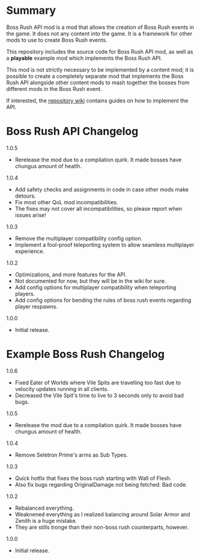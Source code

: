 ﻿# Summary

Boss Rush API mod is a mod that allows the creation of Boss Rush events in the game. It does not any content into the game. It is a framework for other mods to use to create Boss Rush events.

This repository includes the source code for Boss Rush API mod, as well as a **playable** example mod which implements the Boss Rush API.

This mod is not strictly necessary to be implemented by a content mod; it is possible to create a completely separate mod that implements the Boss Rush API alongside other content mods to mash together the bosses from different mods in the Boss Rush event.

If interested, the [repository wiki](https://github.com/tieeeeen1994/tModLoader-BossRush/wiki) contains guides on how to implement the API.

# Boss Rush API Changelog

1.0.5
- Rerelease the mod due to a compilation quirk. It made bosses have chungus amount of health.

1.0.4
- Add safety checks and assignments in code in case other mods make detours.
- Fix most other QoL mod incompatibilities.
- The fixes may not cover all incompatibilities, so please report when issues arise!

1.0.3
- Remove the multiplayer compatibility config option.
- Implement a fool-proof teleporting system to allow seamless multiplayer experience.

1.0.2
- Optimizations, and more features for the API.
- Not documented for now, but they will be in the wiki for sure.
- Add config options for multiplayer compatibility when teleporting players.
- Add config options for bending the rules of boss rush events regarding player respawns.

1.0.0
- Initial release.

# Example Boss Rush Changelog

1.0.6
- Fixed Eater of Worlds where Vile Spits are travelling too fast due to velocity updates running in all clients.
- Decreased the Vile Spit's time to live to 3 seconds only to avoid bad bugs.

1.0.5
- Rerelease the mod due to a compilation quirk. It made bosses have chungus amount of health.

1.0.4
- Remove Seletron Prime's arms as Sub Types.

1.0.3
- Quick hotfix that fixes the boss rush starting with Wall of Flesh.
- Also fix bugs regarding OriginalDamage not being fetched. Bad code.

1.0.2
- Rebalanced everything.
- Weaknened everything as I realized balancing around Solar Armor and Zenith is a huge mistake.
- They are stills tronge than their non-boss rush counterparts, however.

1.0.0
- Initial release.
